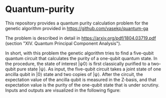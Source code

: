 # Quantum-purity
This repository provides a quantum purity calculation problem for the genetic algorithm provided in https://github.com/vasekp/quantum-ga

The problem is described in detail in https://arxiv.org/pdf/1804.03719.pdf (section "XIV. Quantum Principal Component Analysis").

In short, with this problem the genetic algorithm tries to find a five-qubit quantum circuit that calculates the purity of a one-qubit quantum state. In the procedure, the state of interest |ψ0⟩ is first classically purified to a two-qubit pure state |ψ⟩. As input, the five-qubit circuit takes a joint state of one ancilla qubit in |0⟩ state and two copies of |ψ⟩. After the circuit, the expectation value of the ancilla qubit is measured in the Z-basis, and that expectation value is the purity of the one-qubit state that is under scrutiny. Inputs and outputs are visualized in the following figure:
